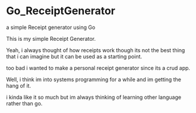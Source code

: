 # Go_ReceiptGenerator
a simple Receipt generator using Go

This is my simple Receipt Generator.

Yeah, i always thought of how receipts work though its not the best thing that i can imagine but it can be used as a starting point.

too bad i wanted to make a personal receipt generator since its a crud app.

Well, i think im into systems programming for a while and im getting the hang of it. 

i kinda like it so much but im always thinking of learning other language rather than go.

